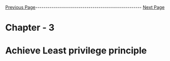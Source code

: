 


[Previous Page]()---------------------------------------------------- [Next Page]()



# Chapter - 3 
#  Achieve Least privilege principle

##
